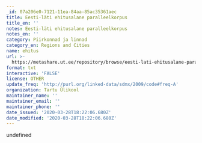```yaml
---
_id: 07a206e0-7121-11ea-84aa-85ac35361aec
title: Eesti-läti ehitusalane paralleelkorpus
title_en: ''
notes: Eesti-läti ehitusalane paralleelkorpus
notes_en: ''
category: Piirkonnad ja linnad
category_en: Regions and Cities
name: ehitus
url: >-
  https://metashare.ut.ee/repository/browse/eesti-lati-ehitusalane-paralleelkorpus/fc09498858eb11e2a6e4005056b400248d8ea9f4242c4771b34cc6f65b97cc78/
format: txt
interactive: 'FALSE'
license: OTHER
update_freq: 'http://purl.org/linked-data/sdmx/2009/code#freq-A'
organization: Tartu Ülikool
maintainer_name: ''
maintainer_email: ''
maintainer_phone: ''
date_issued: '2020-03-28T18:22:06.680Z'
date_modified: '2020-03-28T18:22:06.680Z'
---
```

undefined
